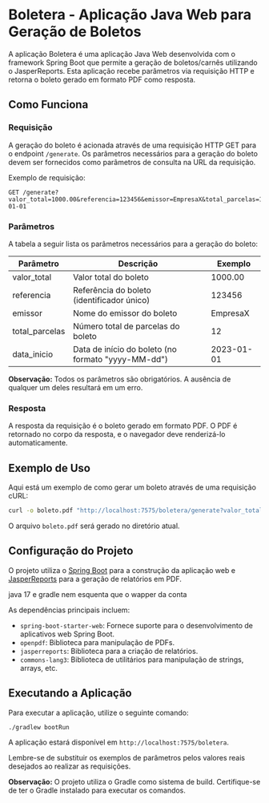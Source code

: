 # Boletera - Aplicação Java Web para Geração de Boletos

A aplicação Boletera é uma aplicação Java Web desenvolvida com o framework Spring Boot que permite a geração de boletos/carnês utilizando o JasperReports. Esta aplicação recebe parâmetros via requisição HTTP e retorna o boleto gerado em formato PDF como resposta.

## Como Funciona

### Requisição

A geração do boleto é acionada através de uma requisição HTTP GET para o endpoint `/generate`. Os parâmetros necessários para a geração do boleto devem ser fornecidos como parâmetros de consulta na URL da requisição.

Exemplo de requisição:

```http
GET /generate?valor_total=1000.00&referencia=123456&emissor=EmpresaX&total_parcelas=12&data_inicio=2023-01-01
```

### Parâmetros

A tabela a seguir lista os parâmetros necessários para a geração do boleto:

| Parâmetro      | Descrição                                         | Exemplo              |
| -------------- | ------------------------------------------------- | -------------------- |
| valor_total    | Valor total do boleto                             | 1000.00              |
| referencia     | Referência do boleto (identificador único)        | 123456               |
| emissor        | Nome do emissor do boleto                         | EmpresaX             |
| total_parcelas | Número total de parcelas do boleto                | 12                   |
| data_inicio    | Data de início do boleto (no formato "yyyy-MM-dd")| 2023-01-01           |

**Observação:** Todos os parâmetros são obrigatórios. A ausência de qualquer um deles resultará em um erro.

### Resposta

A resposta da requisição é o boleto gerado em formato PDF. O PDF é retornado no corpo da resposta, e o navegador deve renderizá-lo automaticamente.

## Exemplo de Uso

Aqui está um exemplo de como gerar um boleto através de uma requisição cURL:

```bash
curl -o boleto.pdf "http://localhost:7575/boletera/generate?valor_total=1000.00&referencia=123456&emissor=EmpresaX&total_parcelas=12&data_inicio=2023-01-01"
```

O arquivo `boleto.pdf` será gerado no diretório atual.

## Configuração do Projeto

O projeto utiliza o [Spring Boot](https://spring.io/projects/spring-boot) para a construção da aplicação web e [JasperReports](https://community.jaspersoft.com/project/jasperreports-library) para a geração de relatórios em PDF.

java 17 e gradle nem esquenta que o wapper da conta

As dependências principais incluem:

- `spring-boot-starter-web`: Fornece suporte para o desenvolvimento de aplicativos web Spring Boot.
- `openpdf`: Biblioteca para manipulação de PDFs.
- `jasperreports`: Biblioteca para a criação de relatórios.
- `commons-lang3`: Biblioteca de utilitários para manipulação de strings, arrays, etc.

## Executando a Aplicação

Para executar a aplicação, utilize o seguinte comando:

```bash
./gradlew bootRun
```

A aplicação estará disponível em `http://localhost:7575/boletera`.

Lembre-se de substituir os exemplos de parâmetros pelos valores reais desejados ao realizar as requisições.

**Observação:** O projeto utiliza o Gradle como sistema de build. Certifique-se de ter o Gradle instalado para executar os comandos.